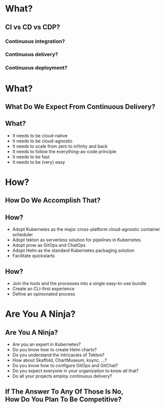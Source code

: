 <!-- .slide: data-background="linear-gradient(to bottom right, rgba(25,151,181,0.9), rgba(87,185,72,0.9)), url(../img/background/why.jpg) center / cover" -->
<!-- .slide: class="center" -->
# What?

## CI vs CD vs CDP?

### Continuous integration?<!-- .element: class="fragment" -->
### Continuous delivery?<!-- .element: class="fragment" -->
### Continuous deployment?<!-- .element: class="fragment" -->


<!-- .slide: data-background="linear-gradient(to bottom right, rgba(25,151,181,0.9), rgba(87,185,72,0.9)), url(../img/background/why.jpg) center / cover" -->
<!-- .slide: class="center" -->
# What?

## What Do We Expect From Continuous Delivery?


<!-- .slide: data-background="linear-gradient(to bottom right, rgba(25,151,181,0.9), rgba(87,185,72,0.9)), url(../img/background/why.jpg) center / cover" -->
<!-- .slide: class="light" -->
## What?

* It needs to be cloud-native <!-- .element: class="fragment" -->
* It needs to be cloud-agnostic <!-- .element: class="fragment" -->
* It needs to scale from zero to infinity and back <!-- .element: class="fragment" -->
* It needs to follow the everything-as-code principle <!-- .element: class="fragment" -->
* It needs to be fast <!-- .element: class="fragment" -->
* It needs to be (very) easy <!-- .element: class="fragment" -->


<!-- .slide: data-background="linear-gradient(to bottom right, rgba(25,151,181,0.9), rgba(87,185,72,0.9)), url(../img/background/how.jpg) center / cover" -->
<!-- .slide: class="center" -->
# How?

## How Do We Accomplish That?


<!-- .slide: data-background="linear-gradient(to bottom right, rgba(25,151,181,0.9), rgba(87,185,72,0.9)), url(../img/background/how.jpg) center / cover" -->
<!-- .slide: class="light" -->
## How?

* Adopt Kubernetes as the major cross-platform cloud-agnostic container scheduler <!-- .element: class="fragment" -->
* Adopt tekton as serverless solution for pipelines in Kubernetes <!-- .element: class="fragment" -->
* Adopt prow as GitOps and ChatOps <!-- .element: class="fragment" -->
* Adopt Helm as the standard Kubernetes packaging solution <!-- .element: class="fragment" -->
* Facilitate quickstarts <!-- .element: class="fragment" -->


<!-- .slide: data-background="linear-gradient(to bottom right, rgba(25,151,181,0.9), rgba(87,185,72,0.9)), url(../img/background/how.jpg) center / cover" -->
<!-- .slide: class="light" -->
## How?

* Join the tools and the processes into a single easy-to-use bundle <!-- .element: class="fragment" -->
* Create an CLI-first experience <!-- .element: class="fragment" -->
* Define an opinionated process <!-- .element: class="fragment" -->


<!-- .slide: data-background="../img/products/cd-foundation.jpg" -->


<!-- .slide: data-background="linear-gradient(to bottom right, rgba(25,151,181,0.9), rgba(87,185,72,0.9)), url(img/ninja.jpg) center / cover" -->
<!-- .slide: class="center" -->
# Are You A Ninja?


<!-- .slide: data-background="linear-gradient(to bottom right, rgba(25,151,181,0.9), rgba(87,185,72,0.9)), url(img/ninja.jpg) center / cover" -->
<!-- .slide: class="light" -->
## Are You A Ninja?

* Are you an expert in Kubernetes? <!-- .element: class="fragment" -->
* Do you know how to create Helm charts? <!-- .element: class="fragment" -->
* Do you understand the intricacies of Tekton? <!-- .element: class="fragment" -->
* How about Skaffold, ChartMuseum, ksync, ...? <!-- .element: class="fragment" -->
* Do you know how to configure GitOps and GitChat? <!-- .element: class="fragment" -->
* Do you expect everyone in your organization to know all that? <!-- .element: class="fragment" -->
* Do all your projects employ continuous delivery? <!-- .element: class="fragment" -->


<!-- .slide: data-background="linear-gradient(to bottom right, rgba(25,151,181,0.9), rgba(87,185,72,0.9)), url(../img/background/why.jpg) center / cover" -->
<!-- .slide: class="center" -->
## If The Answer To Any Of Those Is No,<br>How Do You Plan To Be Competitive?


<!-- .slide: data-background="img/jenkins-x-wide.png" -->
